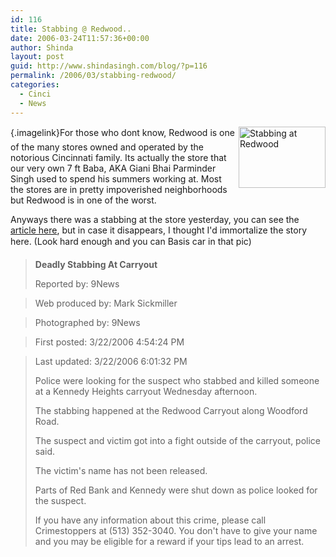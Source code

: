 ```yaml
---
id: 116
title: Stabbing @ Redwood..
date: 2006-03-24T11:57:36+00:00
author: Shinda
layout: post
guid: http://www.shindasingh.com/blog/?p=116
permalink: /2006/03/stabbing-redwood/
categories:
  - Cinci
  - News
---
```

[<img width="139" height="98" align="right" class="alignright" alt="Stabbing at Redwood" id="image117" src="http://www.shindasingh.com/blog/wp-content/uploads/2006/03/stab.thumbnail.jpg" />](http://www.shindasingh.com/blog/wp-content/uploads/2006/03/stab.jpg "Stabbing at Redwood"){.imagelink}For those who dont know, Redwood is one of the many stores owned and operated by the notorious Cincinnati family. Its actually the store that our very own 7 ft Baba, AKA Giani Bhai Parminder Singh used to spend his summers working at. Most the stores are in pretty impoverished neighborhoods but Redwood is in one of the worst.

Anyways there was a stabbing at the store yesterday, you can see the [article here](http://www.wcpo.com/news/2006/local/03/22/stab.html), but in case it disappears, I thought I'd immortalize the story here. (Look hard enough and you can Basis car in that pic)

> **Deadly Stabbing At Carryout**
> 
> Reported by: 9News
  
> Web produced by: Mark Sickmiller
  
> Photographed by: 9News
  
> First posted: 3/22/2006 4:54:24 PM
  
> Last updated: 3/22/2006 6:01:32 PM
> 
> Police were looking for the suspect who stabbed and killed someone at a Kennedy Heights carryout Wednesday afternoon.
> 
> The stabbing happened at the Redwood Carryout along Woodford Road.
> 
> The suspect and victim got into a fight outside of the carryout, police said.
> 
> The victim's name has not been released.
> 
> Parts of Red Bank and Kennedy were shut down as police looked for the suspect.
> 
> If you have any information about this crime, please call Crimestoppers at (513) 352-3040. You don't have to give your name and you may be eligible for a reward if your tips lead to an arrest.